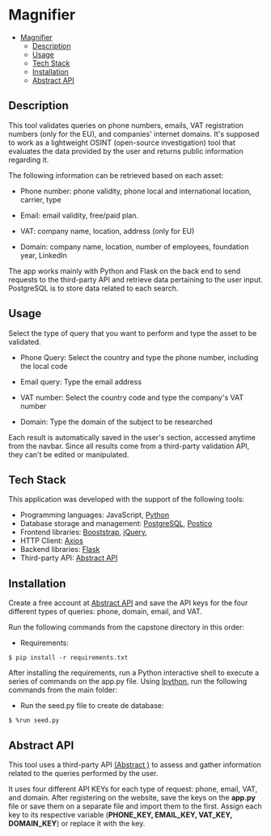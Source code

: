 # Magnifier

- [Magnifier](#magnifier)
  - [Description](#description)
  - [Usage](#usage)
  - [Tech Stack](#tech-stack)
  - [Installation](#installation)
  - [Abstract API](#abstract-api)
 
## Description

This tool validates queries on phone numbers, emails, VAT registration numbers (only for the EU), and companies' internet domains. It's supposed to work as a lightweight OSINT (open-source investigation) tool that evaluates the data provided by the user and returns public information regarding it.

The following information can be retrieved based on each asset:

- Phone number: phone validity, phone local and international location, carrier, type

- Email: email validity, free/paid plan.

- VAT: company name, location, address (only for EU)

- Domain: company name, location, number of employees, foundation year, LinkedIn

The app works mainly with Python and Flask on the back end to send requests to the third-party API and retrieve data pertaining to the user input. PostgreSQL is to store data related to each search.

## Usage

Select the type of query that you want to perform and type the asset to be validated.

- Phone Query: Select the country and type the phone number, including the local code

- Email query: Type the email address

- VAT number: Select the country code and type the company's VAT number

- Domain: Type the domain of the subject to be researched

Each result is automatically saved in the user's section, accessed anytime from the navbar. Since all results come from a third-party validation API, they can't be edited or manipulated.

## Tech Stack

This application was developed with the support of the following tools:

- Programming languages: JavaScript, [Python](https://www.python.org)
- Database storage and management: [PostgreSQL](https://www.postgresql.org), [Postico](https://eggerapps.at/postico2/)
- Frontend libraries: [Booststrap](https://getbootstrap.com), [jQuery](https://jquery.com),
- HTTP Client: [Axios](https://axios-http.com/docs/intro)
- Backend libraries: [Flask](https://flask.palletsprojects.com/en/3.0.x/)
- Third-party API: [Abstract API](https://www.abstractapi.com)

## Installation

Create a free account at [Abstract API](https://www.abstractapi.com) and save the API keys for the four different types of queries: phone, domain, email, and VAT.

Run the following commands from the capstone directory in this order:

- Requirements:

```shell
$ pip install -r requirements.txt
```

After installing the requirements, run a Python interactive shell to execute a series of commands on the app.py file. Using [Ipython](#https://ipython.org/), run the following commands from the main folder:

- Run the seed.py file to create de database:

```shell
$ %run seed.py
```

## Abstract API

This tool uses a third-party API [(Abstract )](https://www.abstractapi.com) to assess and gather information related to the queries performed by the user.

It uses four different API KEYs for each type of request: phone, email, VAT, and domain. After registering on the website, save the keys on the **app.py** file or save them on a separate file and import them to the first. Assign each key to its respective variable (**PHONE_KEY, EMAIL_KEY, VAT_KEY, DOMAIN_KEY**) or replace it with the key.


